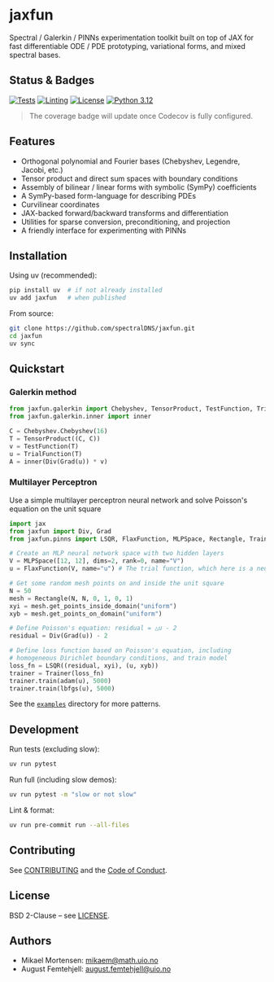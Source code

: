 # jaxfun

Spectral / Galerkin / PINNs experimentation toolkit built on top of JAX for fast differentiable ODE / PDE prototyping, variational forms, and mixed spectral bases.

## Status & Badges

[![Tests](https://github.com/spectralDNS/jaxfun/actions/workflows/pytest.yml/badge.svg)](https://github.com/spectralDNS/jaxfun/actions/workflows/pytest.yml)
[![Linting](https://github.com/spectralDNS/jaxfun/actions/workflows/lint.yml/badge.svg)](https://github.com/spectralDNS/jaxfun/actions/workflows/lint.yml)
[![License](https://img.shields.io/badge/License-BSD_2--Clause-orange.svg)](https://opensource.org/licenses/BSD-2-Clause)
[![Python 3.12](https://img.shields.io/badge/python-3.12+-brightgreen.svg)](pyproject.toml)

> The coverage badge will update once Codecov is fully configured.

## Features

- Orthogonal polynomial and Fourier bases (Chebyshev, Legendre, Jacobi, etc.)
- Tensor product and direct sum spaces with boundary conditions
- Assembly of bilinear / linear forms with symbolic (SymPy) coefficients
- A SymPy-based form-language for describing PDEs
- Curvilinear coordinates
- JAX-backed forward/backward transforms and differentiation
- Utilities for sparse conversion, preconditioning, and projection
- A friendly interface for experimenting with PINNs

## Installation

Using uv (recommended):

```bash
pip install uv  # if not already installed
uv add jaxfun   # when published
```

From source:

```bash
git clone https://github.com/spectralDNS/jaxfun.git
cd jaxfun
uv sync
```

## Quickstart

### Galerkin method

```python
from jaxfun.galerkin import Chebyshev, TensorProduct, TestFunction, TrialFunction, Div, Grad
from jaxfun.galerkin.inner import inner

C = Chebyshev.Chebyshev(16)
T = TensorProduct((C, C))
v = TestFunction(T)
u = TrialFunction(T)
A = inner(Div(Grad(u)) * v)
```

### Multilayer Perceptron

Use a simple multilayer perceptron neural network and solve Poisson's equation on the unit square

```python
import jax
from jaxfun import Div, Grad
from jaxfun.pinns import LSQR, FlaxFunction, MLPSpace, Rectangle, Trainer, adam, lbfgs

# Create an MLP neural network space with two hidden layers
V = MLPSpace([12, 12], dims=2, rank=0, name="V")
u = FlaxFunction(V, name="u") # The trial function, which here is a neural network

# Get some random mesh points on and inside the unit square
N = 50
mesh = Rectangle(N, N, 0, 1, 0, 1)
xyi = mesh.get_points_inside_domain("uniform")
xyb = mesh.get_points_on_domain("uniform")

# Define Poisson's equation: residual = △u - 2
residual = Div(Grad(u)) - 2

# Define loss function based on Poisson's equation, including
# homogeneous Dirichlet boundary conditions, and train model
loss_fn = LSQR((residual, xyi), (u, xyb))
trainer = Trainer(loss_fn)
trainer.train(adam(u), 5000)
trainer.train(lbfgs(u), 5000)
```

See the [`examples`](examples/) directory for more patterns.

## Development

Run tests (excluding slow):

```bash
uv run pytest
```

Run full (including slow demos):

```bash
uv run pytest -m "slow or not slow"
```

Lint & format:

```bash
uv run pre-commit run --all-files
```

## Contributing

See [CONTRIBUTING](CONTRIBUTING.md) and the [Code of Conduct](CODE_OF_CONDUCT.md).

## License

BSD 2-Clause – see [LICENSE](LICENSE).

## Authors

- Mikael Mortensen: mikaem@math.uio.no
- August Femtehjell: august.femtehjell@uio.no

